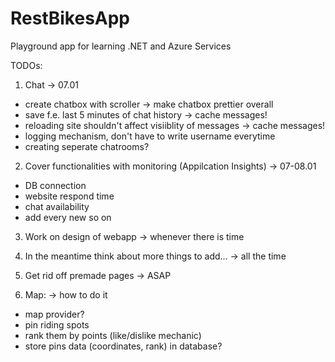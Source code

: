 # RestBikesApp
Playground app for learning .NET and Azure Services

TODOs:

1. Chat -> 07.01
- create chatbox with scroller -> make chatbox prettier overall 
- save f.e. last 5 minutes of chat history -> cache messages!
- reloading site shouldn't affect visiiblity of messages -> cache messages!
- logging mechanism, don't have to write username everytime
- creating seperate chatrooms?

2. Cover functionalities with monitoring (Appilcation Insights) -> 07-08.01
- DB connection
- website respond time
- chat availability
- add every new so on

3. Work on design of webapp -> whenever there is time

4. In the meantime think about more things to add... -> all the time

5. Get rid off premade pages -> ASAP

6. Map: -> how to do it
- map provider?
- pin riding spots
- rank them by points (like/dislike mechanic)
- store pins data (coordinates, rank) in database?
